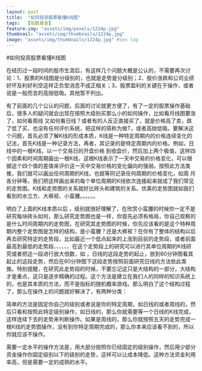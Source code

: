 ```yaml
---
layout: post
title:  "如何投资股票看懂K线图"
tags:	[指数基金]
feature-img: "assets/img/pexels/1224p.jpg"
thumbnail: "assets/img/thumbnails/1224p.jpg"
image: "assets/img/thumbnails/1224p.jpg" #seo tag
---
```



#如何投资股票看懂K线图


在经历过一段时间的股市生涯后，有这样几个问题大概是公认的，不需要再次讨论：1、股票的K线图是分级别的，也就是走势是分级别；2、股价涨跌和公司业绩好坏及利好利空这样正负型消息不成正相关；3、股票盈利的关键在于操作，或者说是一般而言的高抛低吸。其他暂不列出。


有了前面的几个公认的问题，后面的讨论就更方便了，有了一定的股票操作基础后，很多人的疑问就会出现在按照大级别买那么小的如何操作，比如看月线图要涨了，如何看周线 又如何看日线？或者有的人反正直接买了，就是价格高了卖，跌了低了买，也没有任何评价系统，把这样的简称为做T，或者高抛低吸。要解决这个问题，首先必须了解K线的形成本质，K线是一种特定周期内的价格连续变化的记法，首先K线是一种记录方法，再者，其记录的是特定周期内的价格。例如，日线中的一根K线，以一个交易日的开盘价格 到收盘价，然后加上两个极值，这样四个因素和时间周期画出一根K线，这根K线表示了一天中交易的价格变化，可以根据这个四个值的差值来评价这一天中交易价格的变化偏向的强弱。按照此方法类推，我们就可以画出任何周期的K线，也就等同记录任何周期的价格变化，如周 月 各分钟等。我们把这样画出来的每个单位周期的K线依次连接起来就成了我们常见的走势图。K线和走势图的关系就好比砖头和建筑的关系。优美的走势图就如我们看到的水立方、大裤衩、小蛮腰。。。。。。


明白了上面的K线本质以后 ，级别就很好理解了，在欣赏小蛮腰的时候你一定不是研究每块砖头如何，那么研究走势图也是一样，你首先必须有格局，你自己观察的是什么时间周期内的走势图，在研究其走势图的时候，你先应该看的是这个特种周期内整个走势图是怎样的结构，是小蛮腰？还是大裤衩？在你有了整体的结构以后再去研究特定的走势段，比如最近一个低点起来的上涨到目前的走势段，或者前面最高到最低的走势段、、、、、、在这个走势段上的研究可以进行其单位周期的K线研究或者把这一段进行放大倍数，如 ，日线的这段走势的起止，放到60分钟图看其起止的这段走势，然后在60分钟图下这段走势按照前面研究日线的方法依此类推。特别提醒，在研究此走势段的时候，不要忘记这只是大结构的一部分，大结构才是重点，这只是逐步精确的过程。这个方法是建立在我们人的同样的知识系统上的，也是其本质的方法，而不是指标的随机概率游戏。那么明白了这个结构过程了，那么在操作上的问题就好解决了，有两种分类：


简单的方法是固定你自己的级别或者说是你的特定周期，如日线的或者周线的，然后只看和按照此特定级别操作，如日线的，那么你就需要等一个日线的K线完成，这样连续下去的走势来判断操作。如果是周线的，那么你就按照五天的走势完成一根K线的走势图操作，没有到你特定周期完成的，那么你本来应该看不到的，所以你就应该不操作。


需要一定水平的操作方法是，用大部分按照你已经固定的级别操作，然后用少部分资金操作你固定级别以下的级别的走势，这样可以让成本降低。这种方法资金利用率高，但是需要一定的成熟的水平。
